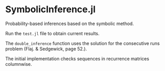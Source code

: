 # SymbolicInference.jl
Probability-based inferences based on the symbolic method.  

Run the `test.jl` file to obtain current results.  

The `double_inference` function uses the solution for the consecutive runs problem (Flaj. & Sedgewick, page 52.).  

The initial implementation checks sequences in recurrence matrices columnwise.  
